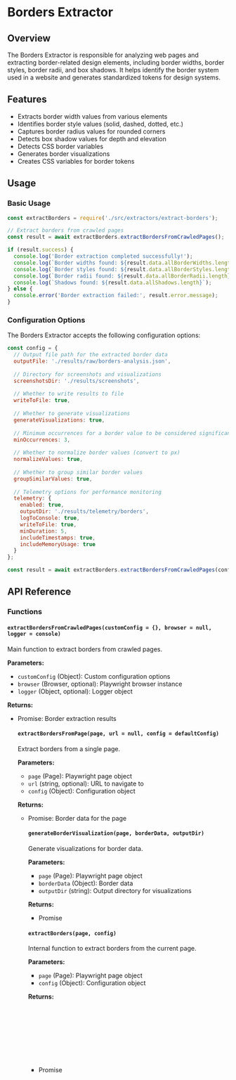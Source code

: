 # Borders Extractor

## Overview

The Borders Extractor is responsible for analyzing web pages and extracting border-related design elements, including border widths, border styles, border radii, and box shadows. It helps identify the border system used in a website and generates standardized tokens for design systems.

## Features

- Extracts border width values from various elements
- Identifies border style values (solid, dashed, dotted, etc.)
- Captures border radius values for rounded corners
- Detects box shadow values for depth and elevation
- Detects CSS border variables
- Generates border visualizations
- Creates CSS variables for border tokens

## Usage

### Basic Usage

```javascript
const extractBorders = require('./src/extractors/extract-borders');

// Extract borders from crawled pages
const result = await extractBorders.extractBordersFromCrawledPages();

if (result.success) {
  console.log('Border extraction completed successfully!');
  console.log(`Border widths found: ${result.data.allBorderWidths.length}`);
  console.log(`Border styles found: ${result.data.allBorderStyles.length}`);
  console.log(`Border radii found: ${result.data.allBorderRadii.length}`);
  console.log(`Shadows found: ${result.data.allShadows.length}`);
} else {
  console.error('Border extraction failed:', result.error.message);
}
```

### Configuration Options

The Borders Extractor accepts the following configuration options:

```javascript
const config = {
  // Output file path for the extracted border data
  outputFile: './results/raw/borders-analysis.json',
  
  // Directory for screenshots and visualizations
  screenshotsDir: './results/screenshots',
  
  // Whether to write results to file
  writeToFile: true,
  
  // Whether to generate visualizations
  generateVisualizations: true,
  
  // Minimum occurrences for a border value to be considered significant
  minOccurrences: 3,
  
  // Whether to normalize border values (convert to px)
  normalizeValues: true,
  
  // Whether to group similar border values
  groupSimilarValues: true,
  
  // Telemetry options for performance monitoring
  telemetry: {
    enabled: true,
    outputDir: './results/telemetry/borders',
    logToConsole: true,
    writeToFile: true,
    minDuration: 5,
    includeTimestamps: true,
    includeMemoryUsage: true
  }
};

const result = await extractBorders.extractBordersFromCrawledPages(config);
```

## API Reference

### Functions

#### `extractBordersFromCrawledPages(customConfig = {}, browser = null, logger = console)`

Main function to extract borders from crawled pages.

**Parameters:**
- `customConfig` (Object): Custom configuration options
- `browser` (Browser, optional): Playwright browser instance
- `logger` (Object, optional): Logger object

**Returns:**
- Promise<Object>: Border extraction results

#### `extractBordersFromPage(page, url = null, config = defaultConfig)`

Extract borders from a single page.

**Parameters:**
- `page` (Page): Playwright page object
- `url` (string, optional): URL to navigate to
- `config` (Object): Configuration object

**Returns:**
- Promise<Object>: Border data for the page

#### `generateBorderVisualization(page, borderData, outputDir)`

Generate visualizations for border data.

**Parameters:**
- `page` (Page): Playwright page object
- `borderData` (Object): Border data
- `outputDir` (string): Output directory for visualizations

**Returns:**
- Promise<void>

#### `extractBorders(page, config)`

Internal function to extract borders from the current page.

**Parameters:**
- `page` (Page): Playwright page object
- `config` (Object): Configuration object

**Returns:**
- Promise<Object>: Extracted border data

## Output Format

The Borders Extractor generates a JSON file with the following structure:

```json
{
  "pagesAnalyzed": [
    {
      "url": "https://example.com",
      "title": "Example Website",
      "borders": {
        "widths": ["1px", "2px", "3px"],
        "styles": ["solid", "dashed", "dotted"],
        "radii": ["4px", "8px", "16px", "50%"],
        "shadows": ["0 1px 3px rgba(0,0,0,0.1)", "0 4px 6px rgba(0,0,0,0.2)"]
      }
    }
  ],
  "allBorderWidths": [
    {
      "value": "1px",
      "occurrences": 42,
      "elements": ["div", "button", "input"]
    },
    {
      "value": "2px",
      "occurrences": 15,
      "elements": ["button:hover", "input:focus"]
    }
  ],
  "allBorderStyles": [
    {
      "value": "solid",
      "occurrences": 50,
      "elements": ["div", "button", "input"]
    },
    {
      "value": "dashed",
      "occurrences": 8,
      "elements": ["div.dashed", "hr"]
    }
  ],
  "allBorderRadii": [
    {
      "value": "4px",
      "occurrences": 30,
      "elements": ["button", "input", "card"]
    },
    {
      "value": "50%",
      "occurrences": 12,
      "elements": [".avatar", ".circle"]
    }
  ],
  "allShadows": [
    {
      "value": "0 1px 3px rgba(0,0,0,0.1)",
      "occurrences": 25,
      "elements": [".card", ".button"]
    },
    {
      "value": "0 4px 6px rgba(0,0,0,0.2)",
      "occurrences": 15,
      "elements": [".card:hover", ".dropdown"]
    }
  ],
  "cssVars": {
    "--border-width-sm": "1px",
    "--border-width-md": "2px",
    "--border-width-lg": "3px",
    "--border-radius-sm": "4px",
    "--border-radius-md": "8px",
    "--border-radius-lg": "16px",
    "--border-radius-circle": "50%",
    "--shadow-sm": "0 1px 3px rgba(0,0,0,0.1)",
    "--shadow-md": "0 4px 6px rgba(0,0,0,0.2)"
  }
}
```

## Examples

### Extracting Borders with Custom Configuration

```javascript
const extractBorders = require('./src/extractors/extract-borders');
const { chromium } = require('@playwright/test');

async function extractBordersWithCustomConfig() {
  // Custom configuration
  const config = {
    outputFile: './custom-results/borders.json',
    minOccurrences: 2,
    normalizeValues: true,
    groupSimilarValues: true
  };
  
  // Launch browser
  const browser = await chromium.launch();
  
  try {
    // Extract borders
    const result = await extractBorders.extractBordersFromCrawledPages(config, browser);
    
    if (result.success) {
      console.log('Border extraction completed successfully!');
      console.log(`Border widths found: ${result.data.allBorderWidths.length}`);
      console.log(`Border styles found: ${result.data.allBorderStyles.length}`);
      console.log(`Border radii found: ${result.data.allBorderRadii.length}`);
      console.log(`Shadows found: ${result.data.allShadows.length}`);
    } else {
      console.error('Border extraction failed:', result.error.message);
    }
  } finally {
    // Close browser
    await browser.close();
  }
}

extractBordersWithCustomConfig();
```

### Extracting Borders from a Single Page

```javascript
const extractBorders = require('./src/extractors/extract-borders');
const { chromium } = require('@playwright/test');

async function extractBordersFromSinglePage() {
  // Launch browser
  const browser = await chromium.launch();
  const context = await browser.newContext();
  const page = await context.newPage();
  
  try {
    // Extract borders from a specific page
    const result = await extractBorders.extractBordersFromPage(
      page, 
      'https://example.com'
    );
    
    if (result.success) {
      console.log('Border extraction completed successfully!');
      console.log(result.data);
    } else {
      console.error('Border extraction failed:', result.error.message);
    }
  } finally {
    // Close browser
    await browser.close();
  }
}

extractBordersFromSinglePage();
```

## Border Processing

### Value Normalization

When `normalizeValues` is enabled, the Borders Extractor converts all border values to pixels (px) for consistency. It handles various units including:

- Pixels (px)
- Ems (em)
- Rems (rem)
- Percentages (%)
- Viewport units (vw, vh)
- Points (pt)

### Shadow Parsing

The extractor parses box shadow values to extract:
- Horizontal offset
- Vertical offset
- Blur radius
- Spread radius
- Color
- Inset property

This allows for better categorization and grouping of shadow values based on their visual impact.

## Troubleshooting

### Common Issues

1. **No border values extracted**
   - Check if the website uses standard CSS properties for borders
   - Ensure the website is accessible and loads properly
   - Try increasing the timeout value in the configuration

2. **Missing border variables**
   - Some websites don't use CSS variables for borders
   - Check if the website uses inline styles or other methods for applying borders

3. **Inconsistent border values**
   - Try enabling `normalizeValues` to convert all units to pixels
   - Adjust the `minOccurrences` value to filter out less common border values

### Error Handling

The Borders Extractor provides detailed error information in the result object:

```javascript
const result = await extractBorders.extractBordersFromCrawledPages();

if (!result.success) {
  console.error('Error type:', result.error.type);
  console.error('Error message:', result.error.message);
  console.error('Error stack:', result.error.stack);
}
```

## Performance Considerations

- Border extraction can be resource-intensive on large websites
- Consider using the telemetry options to monitor performance
- For very large sites, you may want to limit the number of pages analyzed
- The `normalizeValues` and `groupSimilarValues` options add additional processing time when enabled

## Related Components

- [Typography Extractor](./typography-extractor.md)
- [Colors Extractor](./colors-extractor.md)
- [Spacing Extractor](./spacing-extractor.md)
- [Animations Extractor](./animations-extractor.md)
